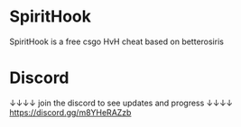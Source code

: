# SpiritHook
SpiritHook is a free csgo HvH cheat based on betterosiris
# Discord
↓↓↓↓ join the discord to see updates and progress ↓↓↓↓
        https://discord.gg/m8YHeRAZzb

